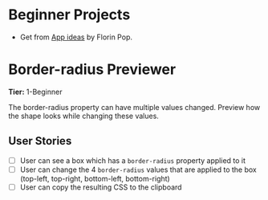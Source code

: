 # Beginner Projects
- Get from [App ideas](https://github.com/florinpop17/app-ideas) by Florin Pop.

# Border-radius Previewer

**Tier:** 1-Beginner

The border-radius property can have multiple values changed. Preview how the shape looks while changing these values.

## User Stories

-   [ ] User can see a box which has a `border-radius` property applied to it
-   [ ] User can change the 4 `border-radius` values that are applied to the box (top-left, top-right, bottom-left, bottom-right)
-   [ ] User can copy the resulting CSS to the clipboard
